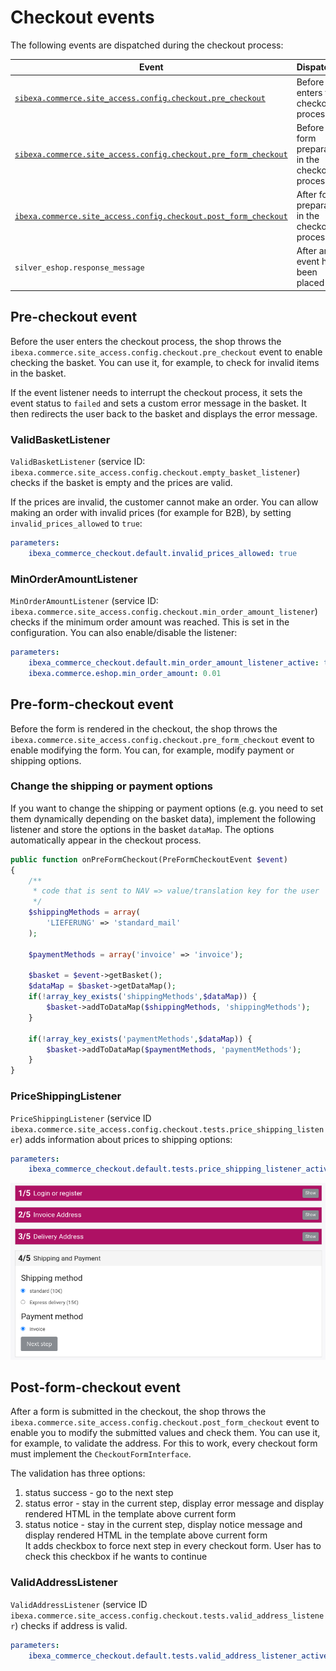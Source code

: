 # Checkout events

The following events are dispatched during the checkout process:

| Event                                  | Dispatched                                                                   |
| -------------------------------------- | ----------------------------------------------------------------------------- |
| [`sibexa.commerce.site_access.config.checkout.pre_checkout`](#pre-checkout-event) | Before user enters the checkout process         |
| [`sibexa.commerce.site_access.config.checkout.pre_form_checkout`](#pre-form-checkout-event) | Before form preparation in the checkout process |
| [`ibexa.commerce.site_access.config.checkout.post_form_checkout`](#post-form-checkout-event) | After form preparation in the checkout process  |
| `silver_eshop.response_message` | After an event has been placed |

## Pre-checkout event

Before the user enters the checkout process,
the shop throws the `ibexa.commerce.site_access.config.checkout.pre_checkout` event to enable checking the basket.
You can use it, for example, to check for invalid items in the basket.

If the event listener needs to interrupt the checkout process,
it sets the event status to `failed` and sets a custom error message in the basket.
It then redirects the user back to the basket and displays the error message.

### ValidBasketListener

`ValidBasketListener` (service ID: `ibexa.commerce.site_access.config.checkout.empty_basket_listener`) checks if the basket is empty and the prices are valid.

If the prices are invalid, the customer cannot make an order.
You can allow making an order with invalid prices (for example for B2B), by setting `invalid_prices_allowed` to `true`:

``` yaml
parameters:
    ibexa_commerce_checkout.default.invalid_prices_allowed: true
```

### MinOrderAmountListener

`MinOrderAmountListener` (service ID: `ibexa.commerce.site_access.config.checkout.min_order_amount_listener`) checks if the minimum order amount was reached.
This is set in the configuration. You can also enable/disable the listener:

``` yaml
parameters:
    ibexa_commerce_checkout.default.min_order_amount_listener_active: true
    ibexa.commerce.eshop.min_order_amount: 0.01
```

## Pre-form-checkout event

Before the form is rendered in the checkout, the shop throws the `ibexa.commerce.site_access.config.checkout.pre_form_checkout` event to enable modifying the form.
You can, for example, modify payment or shipping options.

### Change the shipping or payment options

If you want to change the shipping or payment options (e.g. you need to set them dynamically depending on the basket data),
implement the following listener and store the options in the basket `dataMap`.
The options automatically appear in the checkout process.

``` php
public function onPreFormCheckout(PreFormCheckoutEvent $event)
{
    /**
     * code that is sent to NAV => value/translation key for the user
     */
    $shippingMethods = array(
        'LIEFERUNG' => 'standard_mail'
    );       

    $paymentMethods = array('invoice' => 'invoice');
    
    $basket = $event->getBasket();
    $dataMap = $basket->getDataMap();
    if(!array_key_exists('shippingMethods',$dataMap)) {
        $basket->addToDataMap($shippingMethods, 'shippingMethods');
    }

    if(!array_key_exists('paymentMethods',$dataMap)) {
        $basket->addToDataMap($paymentMethods, 'paymentMethods');
    }
}
```

### PriceShippingListener

`PriceShippingListener` (service ID `ibexa.commerce.site_access.config.checkout.tests.price_shipping_listener`) adds information about prices to shipping options:

``` yaml
parameters:
    ibexa_commerce_checkout.default.tests.price_shipping_listener_active: false
```

![](../../img/checkout_events_2.png "Shipping options coming form the PriceShippingListener")

## Post-form-checkout event

After a form is submitted in the checkout, the shop throws the `ibexa.commerce.site_access.config.checkout.post_form_checkout` event
to enable you to modify the submitted values and check them.
You can use it, for example, to validate the address.
For this to work, every checkout form must implement the `CheckoutFormInterface`.

The validation has three options:

1. status success - go to the next step
2. status error - stay in the current step, display error message and display rendered HTML in the template above current form
3. status notice - stay in the current step, display notice message and display rendered HTML in the template above current form  
It adds checkbox to force next step in every checkout form. User has to check this checkbox if he wants to continue

### ValidAddressListener

`ValidAddressListener` (service ID `ibexa.commerce.site_access.config.checkout.tests.valid_address_listener`) checks if address is valid. 

``` yaml
parameters:
    ibexa_commerce_checkout.default.tests.valid_address_listener_active: false
```
